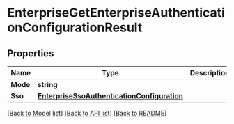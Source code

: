 # EnterpriseGetEnterpriseAuthenticationConfigurationResult

## Properties

Name | Type | Description | Notes
------------ | ------------- | ------------- | -------------
**Mode** | **string** |  | [optional] 
**Sso** | [**EnterpriseSsoAuthenticationConfiguration**](enterprise_sso_authentication_configuration.md) |  | [optional] 

[[Back to Model list]](../README.md#documentation-for-models) [[Back to API list]](../README.md#documentation-for-api-endpoints) [[Back to README]](../README.md)



